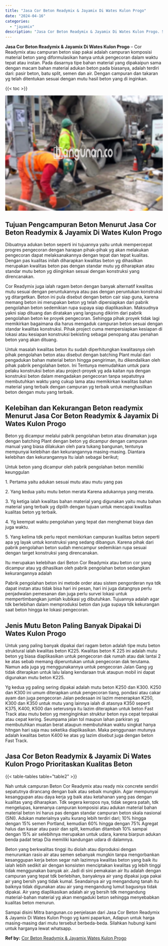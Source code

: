 ```yaml
---
title: "Jasa Cor Beton Readymix & Jayamix Di Wates Kulon Progo"
date: "2024-04-16"
categories: 
  - "jayamix"
description: "Jasa Cor Beton Readymix & Jayamix Di Wates Kulon Progo. Sampai disini Mitra bangunan.co penjelasan dari Jasa Cor Beton Readymix & Jayamix Di Wates Kulon Prog..."
---
```


**Jasa Cor Beton Readymix & Jayamix Di Wates Kulon Progo** – Cor Readymix atau campuran beton siap pakai adalah campuran komposisi material beton yang diformulasikan hanya untuk pengecoran dalam waktu tepat atau instan. Pada dasarnya tipe bahan material yang dipakaipun sama dengan macam bahan material adukan beton pada biasanya, adalah terdiri dari: pasir beton, batu split, semen dan air. Dengan campuran dan takaran yg telah ditentukan sesuai dengan mutu hasil beton yang di inginkan.

{{< toc >}}

![Jasa Cor Beton Readymix & Jayamix Di Wates Kulon Progo](/images/jasa-cor-readymix-22.png)

## Tujuan Pengcampuran Beton Menurut Jasa Cor Beton Readymix & Jayamix Di Wates Kulon Progo

Dibuatnya adukan beton seperti ini tujuannya yaitu untuk mempercepat progres pengecoran dengan harapan pihak-pihak yg akan melakukan pengecoran dapat melaksanakannya dengan tepat dan tepat kualitas. Dengan pas kualitas inilah diharapkan kwalitas beton yg dihasilkan merupakan kwalitas beton pas dengan standar mutu yg diharapkan atau standar mutu beton yg diinginkan sesuai dengan konstruksi yang direncanakan.

Cor Readymix juga ialah ragam beton dengan banyak alternatif kwalitas mutu sesuai dengan peruntukannya atau pas dengan peruntukan konstruksi yg ditargetkan. Beton ini pula disebut dengan beton cair siap guna, karena memang beton ini merupakan beton yg telah dipersiapkan dari pabrik pengolahan beton sedemikian rupa supaya siap diaplikasikan. Maksudnya yakni siap dituang dan diratakan yang langsung dikirim dari pabrik pengolahan beton ke proyek pengecoran. Sehingga pihak proyek tidak lagi memikirkan bagaimana dia harus mengaduk campuran beton sesuai dengan standar kwalitas konstruksi. Pihak project cuma mempersiapkan kesiapan di lokasi atau kesiapan konstruksi bekisting sebagai penopang atau penahan beton yang akan dituang.

Untuk masalah kwalitas beton itu sudah diperhitungkan kwalitasnya oleh pihak pengolahan beton atau disebut dengan batching Plant mulai dari pengadukan bahan material beton hingga pengiriman, itu dikendalikan oleh pihak pabrik pengolahan beton. Ini Tentunya memudahkan untuk para pelaku konstruksi beton atau project-proyek yg ada kaitan nya dengan konstruksi beton dalam mengadakan pengecoran tanpa sepatutnya membutuhkan waktu yang cukup lama atau memikirkan kwalitas bahan material yang terbaik dengan campuran yg terbaik untuk menghasilkan beton dengan mutu yang terbaik.

## Kelebihan dan Kekurangan Beton readymix Menurut Jasa Cor Beton Readymix & Jayamix Di Wates Kulon Progo

Beton yg dicampur melalui pabrik pengolahan beton atau dinamakan juga dengan batching Plant dengan beton yg dicampur dengan campuran manual yang biasa dilakukan oleh para tukang bangunan, tentunya mempunyai kelebihan dan kekurangannya masing-masing. Diantara kelebihan dan kekurangannya Itu ialah sebagai berikut;

Untuk beton yang dicampur oleh pabrik pengolahan beton memiliki keunggulan

1\. Pertama yaitu adukan sesuai mutu atau mutu yang pas

2\. Yang kedua yaitu mutu beton merata Karena adukannya yang merata.

3\. Yg ketiga ialah kwalitas bahan material yang digunakan yaitu mutu bahan material yang terbaik yg dipilih dengan tujuan untuk mencapai kwalitas kualitas beton yg terbaik.

4\. Yg keempat waktu pengolahan yang tepat dan menghemat biaya dan juga waktu.

5\. Yang kelima tdk perlu repot memikirkan campuran kualitas beton seperti apa yg layak untuk konstruksi yang sedang dibangun. Karena pihak dari pabrik pengolahan beton sudah mencampur sedemikian rupa sesuai dengan target konstruksi yang direncanakan.

Itu merupakan kelebihan dari Beton Cor Readymix atau beton cor yang dicampur atau yg dihasilkan oleh pabrik pengolahan beton sedangkan kekurangannya adalah

Pabrik pengolahan beton ini metode order atau sistem pengorderan nya tdk dapat instan atau tidak bisa hari ini pesan, hari ini juga datangnya perlu penjadwalan pemesanan dan juga perlu survei lokasi untuk mempertimbangkan jumlah kubikasi yg dibutuhkan. Tujuannya adalah agar tdk berlebihan dalam memproduksi beton dan juga supaya tdk kekurangan saat beton hingga ke lokasi pengecoran.

## Jenis Mutu Beton Paling Banyak Dipakai Di Wates Kulon Progo

Untuk yang paling banyak dipakai dari ragam beton adalah tipe mutu beton struktural ialah kwalitas beton K225. Kwalitas beton K 225 ini adalah mutu beton yg biasa diaplikasikan untuk pengecoran dak rumah atau dak lantai 2 ke atas sebab memang diperuntukan untuk pengecoran dak terutama. Namun ada juga yg menggunakannya untuk pengecoran Jalan Gang yg tidak diterapkan untuk lalu lalang kendaraan truk ataupun mobil ini dapat digunakan mutu beton K225.

Yg kedua yg paling sering dipakai adalah mutu beton K250 dan K300. K250 dan K300 ini umum diterapkan untuk pengecoran tiang, pondasi atau cakar ayam dan juga pengecoran Jalan pedesaan ini lazim menerapkan K250, K300 dan K350 untuk mutu yang lainnya ialah di atasnya K350 seperti K375, K400, K500 dan seterusnya itu lazim diterapkan untuk beton Fast Track atau mutu beton yg menginginkan struktur beton nya cepat terpakai atau cepat kering. Seumpama jalan tol maupun lahan parkiran yg membutuhkan muatan berat ataupun membutuhkan waktu singkat hanya hitngan hari saja mau seketika diaplikasikan. Maka penggunaan mutunya adalah kwalitas beton K400 ke atas yg lazim disebut juga dengan beton Fast Track.

## Jasa Cor Beton Readymix & Jayamix Di Wates Kulon Progo Prioritaskan Kualitas Beton

{{< table-tables table="table2" >}}

Nah untuk campuran Beton Cor Readymix atau ready mix concrete sendiri sepatutnya dirancang dengan baik atau sebaik mungkin. Agar mempunyai kesanggupan atau daya kerja yg baik atau ketahanan yang pas dengan kualitas yang diharapkan. Tdk segera keropos nya, tidak segera patah, tdk mengelupas, karenanya campuran komposisi atau adukan material bahan material beton ini harus pas dengan standar campuran beton skala nasional (SNI). Adukan materialnya yaitu kurang lebih terdiri dari; 10% hingga dengan 15% semen Portland, kemudian 60% hingga dengan 75% Agregat halus dan kasar atau pasir dan split, kemudian ditambah 10% sampai dengan 15% air selebihnya merupakan untuk udara, karena biarpun adukan benda padat tetap Dia memiliki kandungan udara di dalamnya.

Beton yang berkwalitas tinggi itu diolah atau diproduksi dengan menurunkan rasio air atau semen sebanyak mungkin tanpa mengorbankan kesanggupan kerja beton segar nah lazimnya kwalitas beton yang baik itu ialah lebih sedikit air dengan konsisten menciptakan kwalitas yg lebih tinggi tidak menggunakan banyak air. Jadi di sini pemakaian air Itu adalah dengan campuran yang tepat tdk berlebihan, banyaknya air yang dipakai juga pakai air yang bersih yang tidak kumal. Seandainya air yg mengandung tanah itu baiknya tidak digunakan atau air yang mengandung lumut bagusnya tidak dipakai. Air yang diaplikasikan adalah air yg bersih tdk mengandung material-bahan material yg akan mengaduki beton sehingga menyebabkan kualitas beton menurun.

Sampai disini Mitra bangunan.co penjelasan dari Jasa Cor Beton Readymix & Jayamix Di Wates Kulon Progo yg kami paparkan, Adapun untuk harga masing-masing dari mutu tersebut berbeda-beda. Silahkan hubungi kami untuk harganya lewat whatsapp.

**Ref by:** [Cor Beton Readymix & Jayamix Wates Kulon Progo](https://id.wikipedia.org/wiki/Cor)
